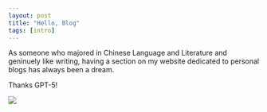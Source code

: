 ```yaml
---
layout: post
title: "Hello, Blog"
tags: [intro]
---
```


As someone who majored in Chinese Language and Literature and geninuely like writing, having a section on my website dedicated to personal blogs has always been a dream. 

Thanks GPT-5!

![](/assets/images/posts/smile.png)